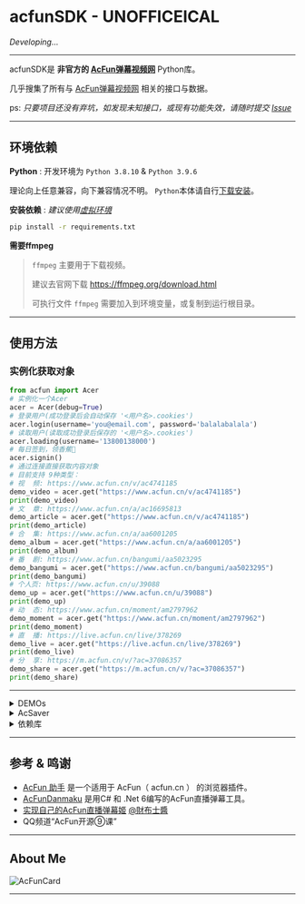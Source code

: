 # acfunSDK - **UNOFFICEICAL**

_Developing..._
- - -

acfunSDK是 **非官方的 [AcFun弹幕视频网][acfun.cn]** Python库。

几乎搜集了所有与 [AcFun弹幕视频网][acfun.cn] 相关的接口与数据。

ps: _只要项目还没有弃坑，如发现未知接口，或现有功能失效，请随时提交 [Issue]_

- - -

## 环境依赖

**Python** : 开发环境为 `Python 3.8.10` & `Python 3.9.6`

理论向上任意兼容，向下兼容情况不明。
`Python`本体请自行[下载安装][python]。


**安装依赖** : _建议使用[虚拟环境][venv]_
```sh
pip install -r requirements.txt
```

**需要ffmpeg**
> `ffmpeg` 主要用于下载视频。
> 
> 建议去官网下载 https://ffmpeg.org/download.html
>
> 可执行文件 `ffmpeg` 需要加入到环境变量，或复制到运行根目录。

- - -

## 使用方法


### 实例化获取对象
```python
from acfun import Acer
# 实例化一个Acer
acer = Acer(debug=True)
# 登录用户(成功登录后会自动保存 '<用户名>.cookies')
acer.login(username='you@email.com', password='balalabalala')
# 读取用户(读取成功登录后保存的 '<用户名>.cookies')
acer.loading(username='13800138000')
# 每日签到，领香蕉🍌
acer.signin()
# 通过连接直接获取内容对象
# 目前支持 9种类型：
# 视  频: https://www.acfun.cn/v/ac4741185
demo_video = acer.get("https://www.acfun.cn/v/ac4741185")
print(demo_video)
# 文  章: https://www.acfun.cn/a/ac16695813
demo_article = acer.get("https://www.acfun.cn/v/ac4741185")
print(demo_article)
# 合  集: https://www.acfun.cn/a/aa6001205
demo_album = acer.get("https://www.acfun.cn/a/aa6001205")
print(demo_album)
# 番  剧: https://www.acfun.cn/bangumi/aa5023295
demo_bangumi = acer.get("https://www.acfun.cn/bangumi/aa5023295")
print(demo_bangumi)
# 个人页: https://www.acfun.cn/u/39088
demo_up = acer.get("https://www.acfun.cn/u/39088")
print(demo_up)
# 动  态: https://www.acfun.cn/moment/am2797962
demo_moment = acer.get("https://www.acfun.cn/moment/am2797962")
print(demo_moment)
# 直  播: https://live.acfun.cn/live/378269
demo_live = acer.get("https://live.acfun.cn/live/378269")
print(demo_live)
# 分  享: https://m.acfun.cn/v/?ac=37086357
demo_share = acer.get("https://m.acfun.cn/v/?ac=37086357")
print(demo_share)
```

- - -

<details>
<summary>DEMOs</summary>
待补充

</details>

<details>
<summary>AcSaver</summary>

> 这是一个依赖acfunSDK的小工具，也算是DEMO。
> 
> 主要用于离线收藏保存A站的各种资源。
> 保存后，可使用浏览器打开对应页面。


初始化本地路径
```python
saver_path = r"D:\AcSaver"

# 实例化AcSaver父类
acsaver = acer.AcSaver(saver_path)
# 实例化后 会在路径下生成 index.html

# github下载静态文件
# https://github.com/dolaCmeo/acfunSDK/tree/assets
acsaver.download_assets_from_github()

# 下载所有Ac表情资源
acsaver.save_emot()
```

保存文章
```python
demo_article = acer.get("https://www.acfun.cn/v/ac4741185")
demo_article.saver(saver_path).save_all()
```

保存视频
```python
demo_video = acer.get("https://www.acfun.cn/v/ac4741185")
demo_video.saver(saver_path).save_all()
```

~~保存番剧(暂未支持)~~
```python

```

~~录制直播(暂未支持)~~
```python

```

</details>

<details>
<summary>依赖库</summary>

内置+修改: 位于 `libs` 文件夹内

+ [`you-get`](https://github.com/soimort/you-get)
+ [`ffmpeg_progress_yield`](https://github.com/slhck/ffmpeg-progress-yield)

依赖: 包含在 `requirements.txt` 中

+ [`rich`](https://pypi.org/project/rich/)
+ [`arrow`](https://pypi.org/project/arrow/)
+ [`pycryptodome`](https://pypi.org/project/pycryptodome/)
+ [`jinja2`](https://pypi.org/project/jinja2/)

+ [`psutil`](https://pypi.org/project/psutil/)
+ [`filetype`](https://pypi.org/project/filetype/)
+ [`pyperclip`](https://pypi.org/project/pyperclip/)
+ [`alive-progress`](https://pypi.org/project/alive-progress/)
+ [`m3u8`](https://pypi.org/project/m3u8/)
+ [`httpx`](https://pypi.org/project/httpx/)
+ [`websocket-client`](https://pypi.org/project/websocket-client/)

+ [`beautifulsoup4`](https://pypi.org/project/beautifulsoup4/)
+ [`cssutils`](https://pypi.org/project/cssutils/)
+ [`lxml`](https://pypi.org/project/lxml/)
+ [`js2py`](https://pypi.org/project/js2py/)

+ [`protobuf`](https://pypi.org/project/protobuf/)
+ [`proto-plus`](https://pypi.org/project/proto-plus/)
+ [`blackboxprotobuf`](https://pypi.org/project/blackboxprotobuf/)
</details>

- - - 
## 参考 & 鸣谢

+ [AcFun 助手](https://github.com/niuchaobo/acfun-helper) 是一个适用于 AcFun（ acfun.cn ） 的浏览器插件。
+ [AcFunDanmaku](https://github.com/wpscott/AcFunDanmaku) 是用C# 和 .Net 6编写的AcFun直播弹幕工具。
+ [实现自己的AcFun直播弹幕姬](https://www.acfun.cn/a/ac16695813) [@財布士醬](https://www.acfun.cn/u/311509)
+ QQ频道“AcFun开源⑨课”

- - - 

## About Me

![AcFunCard](https://discovery.sunness.dev/39088)

- - - 

[acfun.cn]: https://www.acfun.cn/
[Issue]: https://github.com/dolaCmeo/acfunSDK/issues
[python]: https://www.python.org/downloads/
[venv]: https://docs.python.org/zh-cn/3.8/library/venv.html
